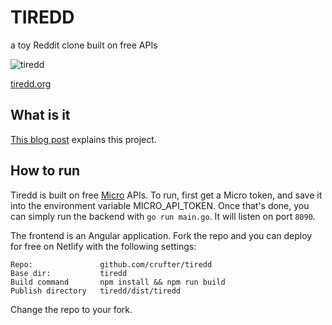 # TIREDD

a toy Reddit clone built on free APIs

![tiredd](https://crufter.com/assets/images/tiredd.png)

[tiredd.org](https://tiredd.org)

## What is it

[This blog post](https://crufter.com/toy-open-source-reddit-clone) explains this project.

## How to run

Tiredd is built on free [Micro](https://m3o.com) APIs. To run, first get a Micro token, and save it into the environment variable MICRO_API_TOKEN.
Once that's done, you can simply run the backend with `go run main.go`. It will listen on port `8090`.

The frontend is an Angular application. Fork the repo and you can deploy for free on Netlify with the following settings:

```
Repo:               github.com/crufter/tiredd
Base dir:           tiredd
Build command       npm install && npm run build
Publish directory   tiredd/dist/tiredd
```

Change the repo to your fork.